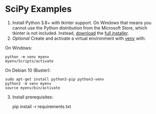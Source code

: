 # SciPy Examples

1. Install Python 3.8+ with tkinter support. On Windows that means you cannot
   use the Python distribution from the Microsoft Store, which tkinter is not
   included. Instead, [download](https://www.python.org/downloads/windows/) the
   [full installer](https://docs.python.org/3/using/windows.html#windows-full).
2. *Optional* Create and activate a virtual environment with
   [venv](https://docs.python.org/3/library/venv.html) with:

On Windows:

    python -m venv myenv
    myenv/Scripts/activate

On Debian 10 (Buster):

    sudo apt-get install python3-pip python3-venv
    python3 -m venv myenv
    source myenv/bin/activate

3. Install prerequisites:

    pip install -r requirements.txt


